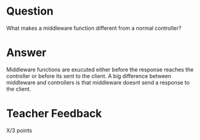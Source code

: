 # Question

What makes a middleware function different from a normal controller?

# Answer

Middleware functions are exucuted either before the response reaches the controller or before its sent to the client. A big difference between middleware and controllers is that middleware doesnt send a response to the client.

# Teacher Feedback

X/3 points

